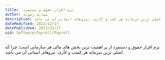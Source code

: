 ```yaml
---
title:  نرم افزار حقوق و دستمزد
author: سمانه رشوند  
description: نرم افزار حقوق و دستمزد از پر اهمیت ترین بخش های مالی هر سازمانی است؛ چرا که اصلی ترین سرمایه هر کسب و کاری، نیروهای انسانی آن می باشد.
dateModified: 2022/12/17
datePublished: 2022/12/17
uid: Software\Payroll/Payroll
---
```

نرم افزار حقوق و دستمزد از پر اهمیت ترین بخش های مالی هر سازمانی است؛ چرا که اصلی ترین سرمایه هر کسب و کاری، نیروهای انسانی آن می باشد.